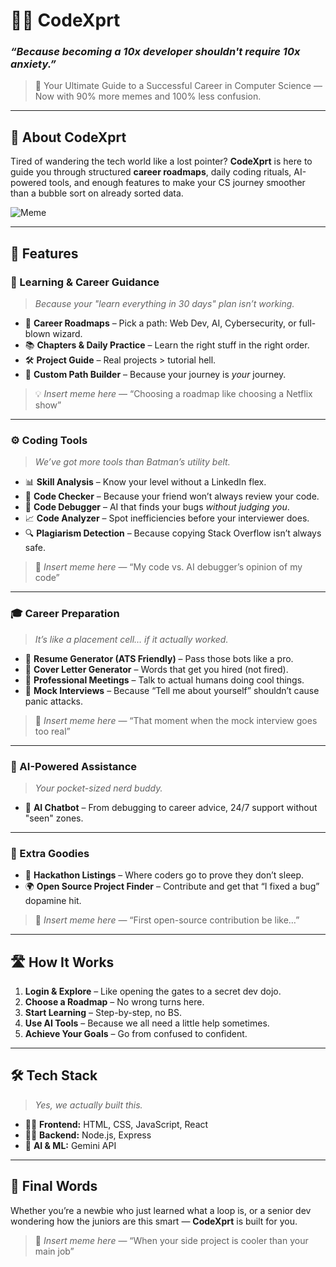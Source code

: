 # 👨‍💻 CodeXprt

### *“Because becoming a 10x developer shouldn't require 10x anxiety.”*

> 🚀 Your Ultimate Guide to a Successful Career in Computer Science — Now with 90% more memes and 100% less confusion.

---

## 🎯 About CodeXprt

Tired of wandering the tech world like a lost pointer?
**CodeXprt** is here to guide you through structured **career roadmaps**, daily coding rituals, AI-powered tools, and enough features to make your CS journey smoother than a bubble sort on already sorted data.

![Meme](https://i.imgflip.com/9ww1cp.jpg)

---

## 🌟 Features

### 🧭 Learning & Career Guidance

> *Because your "learn everything in 30 days" plan isn’t working.*

* 📌 **Career Roadmaps** – Pick a path: Web Dev, AI, Cybersecurity, or full-blown wizard.
* 📚 **Chapters & Daily Practice** – Learn the right stuff in the right order.
* 🛠 **Project Guide** – Real projects > tutorial hell.
* 🧩 **Custom Path Builder** – Because your journey is *your* journey.

> 💡 *Insert meme here* — “Choosing a roadmap like choosing a Netflix show”

---

### ⚙️ Coding Tools

> *We’ve got more tools than Batman’s utility belt.*

* 📊 **Skill Analysis** – Know your level without a LinkedIn flex.
* 🧠 **Code Checker** – Because your friend won’t always review your code.
* 🐞 **Code Debugger** – AI that finds your bugs *without judging you*.
* 📈 **Code Analyzer** – Spot inefficiencies before your interviewer does.
* 🔍 **Plagiarism Detection** – Because copying Stack Overflow isn’t always safe.

> 🤖 *Insert meme here* — “My code vs. AI debugger’s opinion of my code”

---

### 🎓 Career Preparation

> *It’s like a placement cell… if it actually worked.*

* 📄 **Resume Generator (ATS Friendly)** – Pass those bots like a pro.
* 📝 **Cover Letter Generator** – Words that get you hired (not fired).
* 💼 **Professional Meetings** – Talk to actual humans doing cool things.
* 🎤 **Mock Interviews** – Because “Tell me about yourself” shouldn’t cause panic attacks.

> 🎯 *Insert meme here* — “That moment when the mock interview goes too real”

---

### 🧠 AI-Powered Assistance

> *Your pocket-sized nerd buddy.*

* 💬 **AI Chatbot** – From debugging to career advice, 24/7 support without "seen" zones.

---

### 🎉 Extra Goodies

* 🏁 **Hackathon Listings** – Where coders go to prove they don’t sleep.
* 🌍 **Open Source Project Finder** – Contribute and get that “I fixed a bug” dopamine hit.

> 🥳 *Insert meme here* — “First open-source contribution be like…”

---

## 🛣️ How It Works

1. **Login & Explore** – Like opening the gates to a secret dev dojo.
2. **Choose a Roadmap** – No wrong turns here.
3. **Start Learning** – Step-by-step, no BS.
4. **Use AI Tools** – Because we all need a little help sometimes.
5. **Achieve Your Goals** – Go from confused to confident.

---

## 🛠 Tech Stack

> *Yes, we actually built this.*

* 🧑‍🎨 **Frontend:** HTML, CSS, JavaScript, React
* 🧑‍🍳 **Backend:** Node.js, Express
* 🤖 **AI & ML:** Gemini API

---

## 🧢 Final Words

Whether you’re a newbie who just learned what a loop is, or a senior dev wondering how the juniors are this smart — **CodeXprt** is built for you.

> 💬 *Insert meme here* — “When your side project is cooler than your main job”

